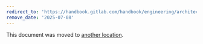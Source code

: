 ```yaml
---
redirect_to: 'https://handbook.gitlab.com/handbook/engineering/architecture/design-documents/cells/decisions/001_routing_technology/'
remove_date: '2025-07-08'
---
```


This document was moved to [another location](https://handbook.gitlab.com/handbook/engineering/architecture/design-documents/cells/decisions/001_routing_technology/).

<!-- This redirect file can be deleted after <2025-07-08>. -->
<!-- Redirects that point to other docs in the same project expire in three months. -->
<!-- Redirects that point to docs in a different project or site (for example, link is not relative and starts with `https:`) expire in one year. -->
<!-- Before deletion, see: https://docs.gitlab.com/ee/development/documentation/redirects.html -->
